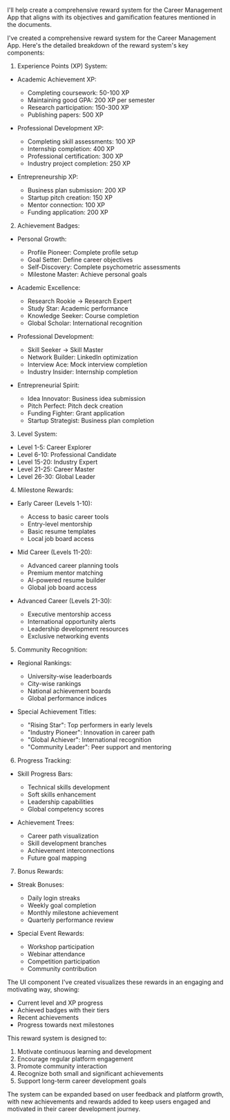 I'll help create a comprehensive reward system for the Career Management App that aligns with its objectives and gamification features mentioned in the documents.



I've created a comprehensive reward system for the Career Management App. Here's the detailed breakdown of the reward system's key components:

1. Experience Points (XP) System:
- Academic Achievement XP:
  * Completing coursework: 50-100 XP
  * Maintaining good GPA: 200 XP per semester
  * Research participation: 150-300 XP
  * Publishing papers: 500 XP

- Professional Development XP:
  * Completing skill assessments: 100 XP
  * Internship completion: 400 XP
  * Professional certification: 300 XP
  * Industry project completion: 250 XP

- Entrepreneurship XP:
  * Business plan submission: 200 XP
  * Startup pitch creation: 150 XP
  * Mentor connection: 100 XP
  * Funding application: 200 XP

2. Achievement Badges:
- Personal Growth:
  * Profile Pioneer: Complete profile setup
  * Goal Setter: Define career objectives
  * Self-Discovery: Complete psychometric assessments
  * Milestone Master: Achieve personal goals

- Academic Excellence:
  * Research Rookie → Research Expert
  * Study Star: Academic performance
  * Knowledge Seeker: Course completion
  * Global Scholar: International recognition

- Professional Development:
  * Skill Seeker → Skill Master
  * Network Builder: LinkedIn optimization
  * Interview Ace: Mock interview completion
  * Industry Insider: Internship completion

- Entrepreneurial Spirit:
  * Idea Innovator: Business idea submission
  * Pitch Perfect: Pitch deck creation
  * Funding Fighter: Grant application
  * Startup Strategist: Business plan completion

3. Level System:
- Level 1-5: Career Explorer
- Level 6-10: Professional Candidate
- Level 15-20: Industry Expert
- Level 21-25: Career Master
- Level 26-30: Global Leader

4. Milestone Rewards:
- Early Career (Levels 1-10):
  * Access to basic career tools
  * Entry-level mentorship
  * Basic resume templates
  * Local job board access

- Mid Career (Levels 11-20):
  * Advanced career planning tools
  * Premium mentor matching
  * AI-powered resume builder
  * Global job board access

- Advanced Career (Levels 21-30):
  * Executive mentorship access
  * International opportunity alerts
  * Leadership development resources
  * Exclusive networking events

5. Community Recognition:
- Regional Rankings:
  * University-wise leaderboards
  * City-wise rankings
  * National achievement boards
  * Global performance indices

- Special Achievement Titles:
  * "Rising Star": Top performers in early levels
  * "Industry Pioneer": Innovation in career path
  * "Global Achiever": International recognition
  * "Community Leader": Peer support and mentoring

6. Progress Tracking:
- Skill Progress Bars:
  * Technical skills development
  * Soft skills enhancement
  * Leadership capabilities
  * Global competency scores

- Achievement Trees:
  * Career path visualization
  * Skill development branches
  * Achievement interconnections
  * Future goal mapping

7. Bonus Rewards:
- Streak Bonuses:
  * Daily login streaks
  * Weekly goal completion
  * Monthly milestone achievement
  * Quarterly performance review

- Special Event Rewards:
  * Workshop participation
  * Webinar attendance
  * Competition participation
  * Community contribution

The UI component I've created visualizes these rewards in an engaging and motivating way, showing:
- Current level and XP progress
- Achieved badges with their tiers
- Recent achievements
- Progress towards next milestones

This reward system is designed to:
1. Motivate continuous learning and development
2. Encourage regular platform engagement
3. Promote community interaction
4. Recognize both small and significant achievements
5. Support long-term career development goals

The system can be expanded based on user feedback and platform growth, with new achievements and rewards added to keep users engaged and motivated in their career development journey.
